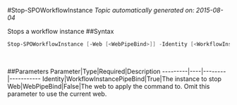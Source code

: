 #Stop-SPOWorkflowInstance
*Topic automatically generated on: 2015-08-04*

Stops a workflow instance
##Syntax
```powershell
Stop-SPOWorkflowInstance [-Web [<WebPipeBind>]] -Identity [<WorkflowInstancePipeBind>]
```
&nbsp;

##Parameters
Parameter|Type|Required|Description
---------|----|--------|-----------
Identity|WorkflowInstancePipeBind|True|The instance to stop
Web|WebPipeBind|False|The web to apply the command to. Omit this parameter to use the current web.

